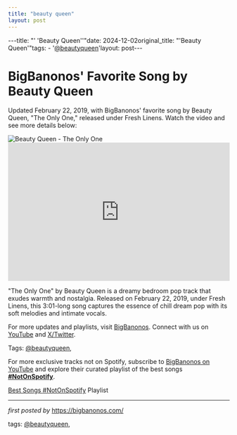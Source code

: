 ```yaml
---
title: "beauty queen"
layout: post
---
```

---title: "' 'Beauty Queen''"date: 2024-12-02original_title: "'Beauty Queen'"tags:  - '[@beautyqueen](/tags/beautyqueen/)'layout: post---<!-- Post Title --><h1 >BigBanonos' Favorite Song by Beauty Queen</h1> <!-- Introductory Text --><p >Updated February 22, 2019, with BigBanonos' favorite song by Beauty Queen, "The Only One," released under Fresh Linens. Watch the video and see more details below:</p> <!-- Featured Image --><div > <img src="https://i.scdn.co/image/ab6761610000e5eb001e5d698901928ab6220572" alt="Beauty Queen - The Only One" /></div> <!-- YouTube Video Embed --><div > <iframe width="100%" height="315" src="https://www.youtube.com/embed/MY_RCXUl3p8" title="Beauty Queen - The Only One" frameborder="0" allow="accelerometer; autoplay; clipboard-write; encrypted-media; gyroscope; picture-in-picture; web-share" referrerpolicy="strict-origin-when-cross-origin" allowfullscreen></iframe></div> <!-- Song Information --><div > <p>"The Only One" by Beauty Queen is a dreamy bedroom pop track that exudes warmth and nostalgia. Released on February 22, 2019, under Fresh Linens, this 3:01-long song captures the essence of chill dream pop with its soft melodies and intimate vocals.</p></div> <!-- Footer Links --><div > <p>For more updates and playlists, visit <a href="https://bigbanonos.com/" target="_blank">BigBanonos</a>. Connect with us on <a href="https://www.youtube.com/[@BigBanonos](/tags/BigBanonos/)" target="_blank">YouTube</a> and <a href="https://x.com/bigbanonos" target="_blank">X/Twitter</a>.</p></div> <!-- Tags --><p >Tags: [@beautyqueen](/tags/beautyqueen/),</p><!--Subscribe and Playlist Links--><div>    <p>For more exclusive tracks not on Spotify, subscribe to <a href="https://www.youtube.com/[@BigBanonos](/tags/BigBanonos/)" target="_blank">BigBanonos on YouTube</a> and explore their curated playlist of the best songs <strong>[#NotOnSpotify](/tags/NotOnSpotify/)</strong>.</p>    <p><a href="https://www.youtube.com/playlist?list=PLtuNtuTatqI0kFahUCbtbfenC_ET5O_tr" target="_blank">Best Songs [#NotOnSpotify](/tags/NotOnSpotify/) Playlist<br /></a></p></div><hr /><p><em>first posted by</em> <a href="https://bigbanonos.com/" rel="noopener" target="_new">https://bigbanonos.com/</a></p><p>tags: [@beautyqueen](/tags/beautyqueen/),</p>